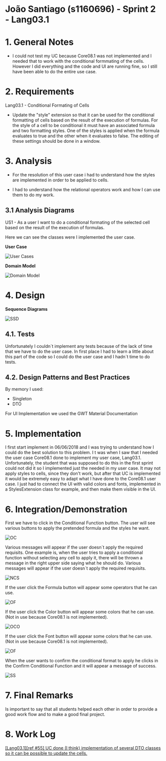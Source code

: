 **João Santiago** (s1160696) - Sprint 2 - Lang03.1
===============================
# 1. General Notes

- I could not test my UC because Core08.1 was not implemented and I needed that to work with the conditional formmating of the cells. However I did everything and the code and UI are running fine, so I still have been able to do the entire use case.

# 2. Requirements

Lang03.1 - Conditional Formating of Cells

- Update the "style" extension so that it can be used for the conditional formatting of cells based on the result of the execution of formulas. For the style of a cell to be conditional it must have an associated formula and two formatting styles. One of the styles is applied when the formula evaluates to true and the other when it evaluates to false. The editing of these settings should be done in a window.

# 3. Analysis

- For the resolution of this user case i had to understand how the styles are implemented in order to be applied to cells.

- I had to understand how the relational operators work and how I can use them to do my work.


## 3.1 Analysis Diagrams

US1 - As a user I want to do a conditional formating of the selected cell based on the result of the execution of formulas.

Here we can see the classes were I implemented the user case.

**User Case**

![User Cases](us.png)

**Domain Model**

![Domain Model](dm.png)


# 4. Design

**Sequence Diagrams**

![SSD](design.png)


## 4.1. Tests

Unfortunately I couldn´t implement any tests because of the lack of time that we have to do the user case. In first place I had to learn a little about this part of the code so I could do the user case and I hadn´t time to do tests.

## 4.2. Design Patterns and Best Practices

By memory I used:  
- Singleton    
- DTO

For UI Implementation we used the GWT Material Documentation   

# 5. Implementation

I first start implement in 06/06/2018 and I was trying to understand how I could do the best solution to this problem. I t was when I saw that I needed the user case Core08.1 done to implement my user case, Lang03.1. Unfortunately, the student that was supposed to do this in the first sprint could not did it so I implemented just the needed in my user case. It may not apply styles to cells, since they don't work, but after that UC is implemented it would be extremely easy to adapt what I have done to the Core08.1 user case. I just had to connect the UI with valid colors and fonts, implemented in a StylesExtension class for example, and then make them visible in the UI.


# 6. Integration/Demonstration

First we have to click in the Conditional Function button. The user will see various buttons to apply the pretended formula and the styles he want.

![OC](opencolap.png)

Various messages will appear if the user doesn´t apply the required requisits.
One example is, when the user tries to apply a conditional function without selecting any cell to apply it, there will be thrown a message in the right upper side saying what he should do. Various messages will appear if the user doesn´t apply the required requisits.

![NCS](nocellselected.png)

If the user click the Formula button will appear some operators that he can use.

![OF](openformula.png)

If the user click the Color button will appear some colors that he can use.(Not in use because Core08.1 is not implemented).

![OCO](opencolor.png)

If the user click the Font button will appear some colors that he can use.(Not in use because Core08.1 is not implemented).

![OF](openfont.png)

When the user wants to confirm the conditional format to apply he clicks in the Confirm Conditional Function and it will appear a message of success.

![SS](success.png)

# 7. Final Remarks

Is important to say that all students helped each other in order to provide a good work flow and to make a good final project.

# 8. Work Log

[[Lang03.1][ref #55] UC done (I think) implementation of several DTO classes so it can be possible to update the cells.](https://bitbucket.org/lei-isep/lapr4-18-2dl/commits/541a5d8d126d997cfd59857a056f8baded68f063)
